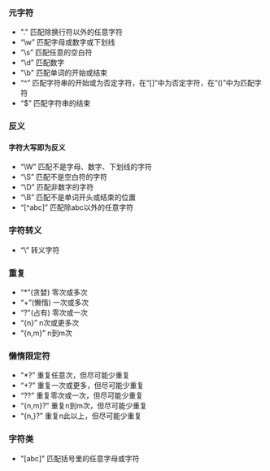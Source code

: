 ### 元字符
* "."  匹配除换行符以外的任意字符  
* “\w” 匹配字母或数字或下划线  
* “\s” 匹配任意的空白符  
* “\d” 匹配数字  
* "\b" 匹配单词的开始或结束  
* “^”  匹配字符串的开始或为否定字符，在“[]”中为否定字符，在“()”中为匹配字符  
* “$”  匹配字符串的结束  

### 反义
#### 字符大写即为反义
* “\W” 匹配不是字母、数字、下划线的字符  
* “\S” 匹配不是空白符的字符  
* “\D” 匹配非数字的字符  
* “\B” 匹配不是单词开头或结束的位置  
* “[^abc]” 匹配除abc以外的任意字符  

### 字符转义
* “\”  转义字符  

### 重复
* “*”(贪婪)     零次或多次  
* “+”(懒惰)     一次或多次  
* “?"(占有)     零次或一次  
* “{n}”    n次或更多次  
* “{n,m}”  n到m次  

### 懒惰限定符
* “*?” 重复任意次，但尽可能少重复  
* “+?” 重复一次或更多，但尽可能少重复  
* “??” 重复零次或一次，但尽可能少重复  
* “{n,m}?” 重复n到m次，但尽可能少重复  
* “{n,}?”  重复n此以上，但尽可能少重复  

### 字符类
* "[abc]"  匹配括号里的任意字母或字符 
 
